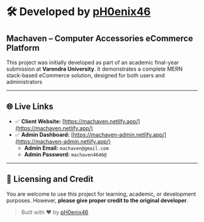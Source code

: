 # 🛠️ Developed by [pH0enix46](https://github.com/pH0enix46)

## Machaven – Computer Accessories eCommerce Platform

This project was initially developed as part of an academic final-year submission at **Varendra University**. It demonstrates a complete MERN stack-based eCommerce solution, designed for both users and administrators

---

## 🌐 Live Links

- ✅ **Client Website:** [https://machaven.netlify.app/](https://machaven.netlify.app/)
- ✅ **Admin Dashboard:** [https://machaven-admin.netlify.app/](https://machaven-admin.netlify.app/)
  - **Admin Email:** `machaven@gmail.com`
  - **Admin Password:** `machaven4646@`

---

## 📌 Licensing and Credit

You are welcome to use this project for learning, academic, or development purposes. However, **please give proper credit to the original developer**.

> Built with ❤️ by [pH0enix46](https://github.com/pH0enix46)
